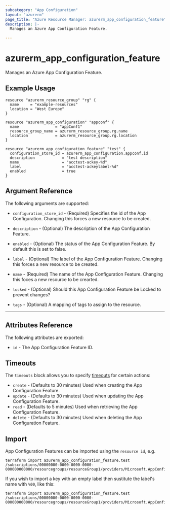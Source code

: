 ```yaml
---
subcategory: "App Configuration"
layout: "azurerm"
page_title: "Azure Resource Manager: azurerm_app_configuration_feature"
description: |-
  Manages an Azure App Configuration Feature.

---
```


# azurerm_app_configuration_feature

Manages an Azure App Configuration Feature.

## Example Usage

```hcl
resource "azurerm_resource_group" "rg" {
  name     = "example-resources"
  location = "West Europe"
}

resource "azurerm_app_configuration" "appconf" {
  name                = "appConf1"
  resource_group_name = azurerm_resource_group.rg.name
  location            = azurerm_resource_group.rg.location
}

resource "azurerm_app_configuration_feature" "test" {
  configuration_store_id = azurerm_app_configuration.appconf.id
  description            = "test description"
  name                   = "acctest-ackey-%d"
  label                  = "acctest-ackeylabel-%d"
  enabled                = true
}
```

## Argument Reference

The following arguments are supported:

* `configuration_store_id` - (Required) Specifies the id of the App Configuration. Changing this forces a new resource to be created.

* `description` - (Optional) The description of the App Configuration Feature.  

* `enabled` - (Optional) The status of the App Configuration Feature. By default this is set to false.

* `label` - (Optional) The label of the App Configuration Feature.  Changing this forces a new resource to be created.

* `name` - (Required) The name of the App Configuration Feature. Changing this foces a new resource to be crearted.

* `locked` - (Optional) Should this App Configuration Feature be Locked to prevent changes?

* `tags` - (Optional) A mapping of tags to assign to the resource.

---
## Attributes Reference

The following attributes are exported:

* `id` - The App Configuration Feature ID.

## Timeouts

The `timeouts` block allows you to specify [timeouts](https://www.terraform.io/docs/configuration/resources.html#timeouts) for certain actions:

* `create` - (Defaults to 30 minutes) Used when creating the App Configuration Feature.
* `update` - (Defaults to 30 minutes) Used when updating the App Configuration Feature.
* `read` - (Defaults to 5 minutes) Used when retrieving the App Configuration Feature.
* `delete` - (Defaults to 30 minutes) Used when deleting the App Configuration Feature.

## Import

App Configuration Features can be imported using the `resource id`, e.g.

```shell
terraform import azurerm_app_configuration_feature.test /subscriptions/00000000-0000-0000-0000-000000000000/resourcegroups/resourceGroup1/providers/Microsoft.AppConfiguration/configurationStores/appConf1/AppConfigurationFeature/appConfFeature1/Label/label1
```

If you wish to import a key with an empty label then sustitute the label's name with `%00`, like this:
```shell
terraform import azurerm_app_configuration_feature.test /subscriptions/00000000-0000-0000-0000-000000000000/resourcegroups/resourceGroup1/providers/Microsoft.AppConfiguration/configurationStores/appConf1/AppConfigurationFeature/appConfFeature1/Label/%00
```